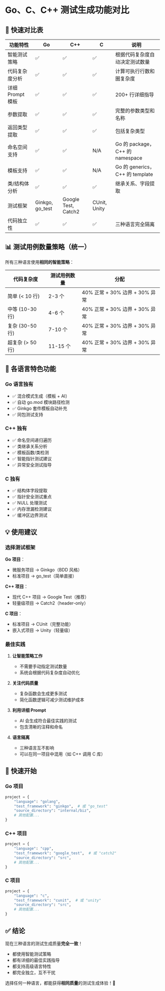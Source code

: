 # Go、C、C++ 测试生成功能对比

## 🎯 快速对比表

| 功能特性 | Go | C++ | C | 说明 |
|---------|----|----|---|-----|
| 智能测试策略 | ✅ | ✅ | ✅ | 根据代码复杂度自动决定测试数量 |
| 代码复杂度分析 | ✅ | ✅ | ✅ | 计算可执行行数和圈复杂度 |
| 详细 Prompt 模板 | ✅ | ✅ | ✅ | 200+ 行详细指导 |
| 参数提取 | ✅ | ✅ | ✅ | 完整的参数类型和名称 |
| 返回类型提取 | ✅ | ✅ | ✅ | 包括复杂类型 |
| 命名空间支持 | ✅ | ✅ | N/A | Go 的 package，C++ 的 namespace |
| 模板支持 | ✅ | ✅ | N/A | Go 的 generics，C++ 的 template |
| 类/结构体分析 | ✅ | ✅ | ✅ | 继承关系、字段提取 |
| 测试框架 | Ginkgo, go_test | Google Test, Catch2 | CUnit, Unity | |
| 代码独立性 | ✅ | ✅ | ✅ | 三种语言完全隔离 |

## 📊 测试用例数量策略（统一）

所有三种语言使用**相同的智能策略**：

| 代码复杂度 | 测试用例数量 | 分配 |
|-----------|------------|------|
| 简单 (< 10 行) | 2-3 个 | 40% 正常 + 30% 边界 + 30% 异常 |
| 中等 (10-30 行) | 4-6 个 | 40% 正常 + 30% 边界 + 30% 异常 |
| 复杂 (30-50 行) | 7-10 个 | 40% 正常 + 30% 边界 + 30% 异常 |
| 超复杂 (> 50 行) | 11-15 个 | 40% 正常 + 30% 边界 + 30% 异常 |

## 🔧 各语言特色功能

### Go 语言独有
- ✅ 混合模式生成（模板 + AI）
- ✅ 自动 go.mod 模块路径检测
- ✅ Ginkgo 套件模板自动补充
- ✅ 同包测试支持

### C++ 独有
- ✅ 命名空间递归遍历
- ✅ 类继承关系分析
- ✅ 模板函数/类检测
- ✅ 智能指针测试建议
- ✅ 异常安全测试指导

### C 独有
- ✅ 结构体字段提取
- ✅ 指针安全测试重点
- ✅ NULL 处理测试
- ✅ 内存泄漏检测建议
- ✅ 缓冲区边界测试

## 💡 使用建议

### 选择测试框架

**Go 项目**：
- 微服务项目 → Ginkgo（BDD 风格）
- 标准项目 → go_test（简单直接）

**C++ 项目**：
- 现代 C++ 项目 → Google Test（推荐）
- 轻量级项目 → Catch2（header-only）

**C 项目**：
- 标准项目 → CUnit（完整功能）
- 嵌入式项目 → Unity（轻量级）

### 最佳实践

1. **让智能策略工作**
   - 不需要手动指定测试数量
   - 系统会根据代码复杂度自动优化

2. **关注代码质量**
   - 复杂函数会生成更多测试
   - 简化函数逻辑可减少测试维护成本

3. **利用详细 Prompt**
   - AI 会生成符合最佳实践的测试
   - 包含清晰的注释和命名

4. **语言隔离**
   - 三种语言互不影响
   - 可以在同一项目中混用（如 C++ 调用 C 库）

## 🚀 快速开始

### Go 项目
```python
project = {
    "language": "golang",
    "test_framework": "ginkgo",  # 或 "go_test"
    "source_directory": "internal/biz",
    # 其他配置...
}
```

### C++ 项目
```python
project = {
    "language": "cpp",
    "test_framework": "google_test",  # 或 "catch2"
    "source_directory": "src",
    # 其他配置...
}
```

### C 项目
```python
project = {
    "language": "c",
    "test_framework": "cunit",  # 或 "unity"
    "source_directory": "src",
    # 其他配置...
}
```

## ✅ 结论

现在三种语言的测试生成质量**完全一致**！

- 都使用智能测试策略
- 都有详细的最佳实践指导
- 都支持高级语言特性
- 都完全独立，互不干扰

选择任何一种语言，都能获得**相同质量**的测试生成体验！🎉

